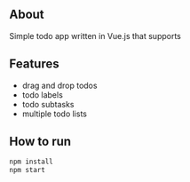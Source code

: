 ## About
Simple todo app written in Vue.js that supports
## Features
- drag and drop todos
- todo labels
- todo subtasks
- multiple todo lists
## How to run
```sh
npm install
npm start
```